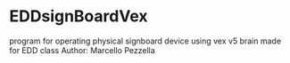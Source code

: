 # EDDsignBoardVex
program for operating physical signboard device using vex v5 brain
made for EDD class
Author: Marcello Pezzella

